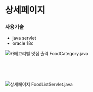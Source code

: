 # 상세페이지
### 사용기술
* java servlet
* oracle 18c

![카테고리별 맛집 출력](/category.png)
FoodCategory.java

<br><br><br>

![상세페이지](/detailList.png)
FoodListServlet.java
